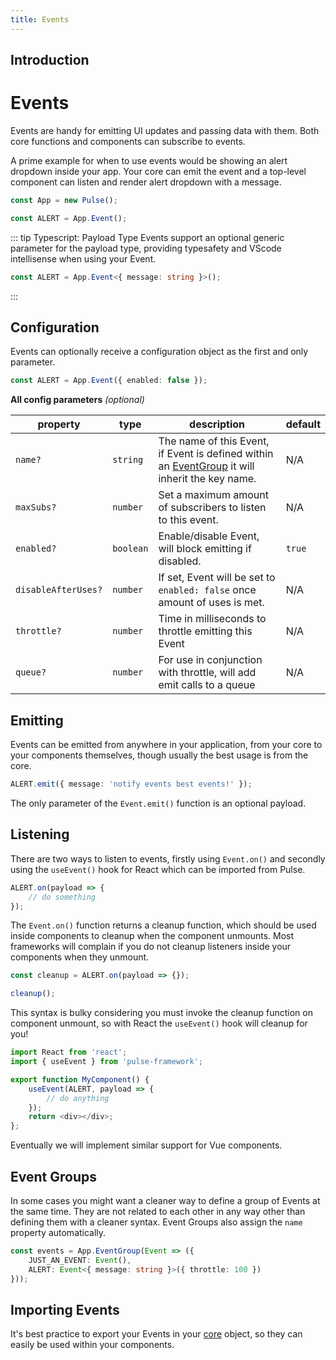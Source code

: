 ```yaml
---
title: Events
---
```


## Introduction

# Events

Events are handy for emitting UI updates and passing data with them. Both core functions and components can subscribe to events.

A prime example for when to use events would be showing an alert dropdown inside your app. Your core can emit the event and a top-level component can listen and render alert dropdown with a message.

```ts
const App = new Pulse();

const ALERT = App.Event();
```

::: tip Typescript: Payload Type
Events support an optional generic parameter for the payload type, providing typesafety and VScode intellisense when using your Event.
```ts
const ALERT = App.Event<{ message: string }>();
```
:::


## Configuration

Events can optionally receive a configuration object as the first and only parameter.

```ts
const ALERT = App.Event({ enabled: false });
```

**All config parameters** _(optional)_

| property            | type      | description                                                                                                     | default |
|---------------------|-----------|-----------------------------------------------------------------------------------------------------------------|---------|
| `name?`             | `string`  | The name of this Event, if Event is defined within an [EventGroup](#event-groups) it will inherit the key name. | N/A     |
| `maxSubs?`          | `number`  | Set a maximum amount of subscribers to listen to this event.                                                    | N/A     |
| `enabled?`          | `boolean` | Enable/disable Event, will block emitting if disabled.                                                          | `true`  |
| `disableAfterUses?` | `number`  | If set, Event will be set to `enabled: false` once amount of uses is met.                                       | N/A     |
| `throttle?`         | `number`  | Time in milliseconds to throttle  emitting this Event                                                           | N/A     |
| `queue?`            | `number`  | For use in conjunction with throttle, will add emit calls to a queue                                            | N/A     |

## Emitting
Events can be emitted from anywhere in your application, from your core to your components themselves, though usually the best usage is from the core.
```ts
ALERT.emit({ message: 'notify events best events!' });
```
The only parameter of the `Event.emit()` function is an optional payload.

## Listening
There are two ways to listen to events, firstly using `Event.on()` and secondly using the `useEvent()` hook for React which can be imported from Pulse. 

```ts
ALERT.on(payload => {
    // do something
});
```
The `Event.on()` function returns a cleanup function, which should be used inside components to cleanup when the component unmounts. Most frameworks will complain if you do not cleanup listeners inside your components when they unmount. 
```ts
const cleanup = ALERT.on(payload => {});

cleanup();
```
This syntax is bulky considering you must invoke the cleanup function on component unmount, so with React the `useEvent()` hook will cleanup for you!
```ts
import React from 'react';
import { useEvent } from 'pulse-framework';

export function MyComponent() {
	useEvent(ALERT, payload => {
		// do anything
	});
	return <div></div>;
};
```
Eventually we will implement similar support for Vue components.

## Event Groups
In some cases you might want a cleaner way to define a group of Events at the same time. They are not related to each other in any way other than defining them with a cleaner syntax. Event Groups also assign the `name` property automatically.

```ts
const events = App.EventGroup(Event => ({
	JUST_AN_EVENT: Event(),
	ALERT: Event<{ message: string }>({ throttle: 100 })
}));
```
## Importing Events
It's best practice to export your Events in your [core]() object, so they can easily be used within your components.